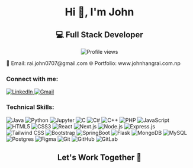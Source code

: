 <h1 align="center">Hi 👋, I'm John</h1> <h2 align="center">💻 Full Stack Developer</h2> <p align="center"> <img src="https://komarev.com/ghpvc/?username=jin-r07&label=Profile%20views&color=8511fa&style=flat" alt="Profile views" /> </p>
📧 Email: rai.john0707@gmail.com
🌐 Portfolio: www.johnhangrai.com.np
<h3 align="left">Connect with me:</h3> <p align="left"> <a href="https://www.linkedin.com/in/john-hang-rai-b844a7266" target="_blank"> <img src="https://img.shields.io/badge/LinkedIn-%230077B5.svg?logo=linkedin&logoColor=white" alt="LinkedIn" /> </a> <a href="mailto:rai.john0707@gmail.com" target="_blank"> <img src="https://img.shields.io/badge/Gmail-D14836?logo=gmail&logoColor=white" alt="Gmail" /> </a> </p>
<h3 align="left">Technical Skills:</h3> <p align="left"> <img src="https://img.shields.io/badge/Java-%23ED8B00.svg?style=for-the-badge&logo=openjdk&logoColor=white" alt="Java" /> <img src="https://img.shields.io/badge/Python-3670A0?style=for-the-badge&logo=python&logoColor=ffdd54" alt="Python" /> <img src="https://img.shields.io/badge/Jupyter-F37726?style=for-the-badge&logo=jupyter&logoColor=ffdd54" alt="Jupyter" /> <img src="https://img.shields.io/badge/C-%2300599C.svg?style=for-the-badge&logo=c&logoColor=white" alt="C" /> <img src="https://img.shields.io/badge/C%23-%23239120.svg?style=for-the-badge&logo=csharp&logoColor=white" alt="C#" /> <img src="https://img.shields.io/badge/C++-%2300599C.svg?style=for-the-badge&logo=c%2B%2B&logoColor=white" alt="C++" /> <img src="https://img.shields.io/badge/PHP-777BB3.svg?style=for-the-badge&logo=php&logoColor=white" alt="PHP" /> <img src="https://img.shields.io/badge/JavaScript-%23323330.svg?style=for-the-badge&logo=javascript&logoColor=%23F7DF1E" alt="JavaScript" /> <img src="https://img.shields.io/badge/HTML5-%23E34F26.svg?style=for-the-badge&logo=html5&logoColor=white" alt="HTML5" /> <img src="https://img.shields.io/badge/CSS3-%231572B6.svg?style=for-the-badge&logo=css3&logoColor=white" alt="CSS3" /> <img src="https://img.shields.io/badge/React-%2320232a.svg?style=for-the-badge&logo=react&logoColor=%2361DAFB" alt="React" /> <img src="https://img.shields.io/badge/Next.js-black?style=for-the-badge&logo=next.js&logoColor=white" alt="Next.js" /> <img src="https://img.shields.io/badge/Node.js-6DA55F?style=for-the-badge&logo=node.js&logoColor=white" alt="Node.js" /> <img src="https://img.shields.io/badge/Express.js-%23404d59.svg?style=for-the-badge&logo=express&logoColor=%2361DAFB" alt="Express.js" /> <img src="https://img.shields.io/badge/Tailwind CSS-38BDF8.svg?style=for-the-badge&logo=tailwindcss&logoColor=white" alt="Tailwind CSS" /> <img src="https://img.shields.io/badge/Bootstrap-%238511FA.svg?style=for-the-badge&logo=bootstrap&logoColor=white" alt="Bootstrap" /> <img src="https://img.shields.io/badge/SpringBoot-6DB33F?style=for-the-badge&logo=springboot&logoColor=white" alt="SpringBoot" /> <img src="https://img.shields.io/badge/Flask-%23000.svg?style=for-the-badge&logo=flask&logoColor=white" alt="Flask" /> <img src="https://img.shields.io/badge/MongoDB-%234ea94b.svg?style=for-the-badge&logo=mongodb&logoColor=white" alt="MongoDB" /> <img src="https://img.shields.io/badge/MySQL-4479A1.svg?style=for-the-badge&logo=mysql&logoColor=white" alt="MySQL" /> <img src="https://img.shields.io/badge/Postgres-%23316192.svg?style=for-the-badge&logo=postgresql&logoColor=white" alt="Postgres" /> <img src="https://img.shields.io/badge/Figma-%23181717.svg?style=for-the-badge&logo=figma&logoColor=white" alt="Figma" /> <img src="https://img.shields.io/badge/Git-%23F05033.svg?style=for-the-badge&logo=git&logoColor=white" alt="Git" /> <img src="https://img.shields.io/badge/GitHub-%23121011.svg?style=for-the-badge&logo=github&logoColor=white" alt="GitHub" /> <img src="https://img.shields.io/badge/GitLab-%23F24E1E.svg?style=for-the-badge&logo=gitlab&logoColor=white" alt="GitLab" /> </p>
<h2 align="center">Let's Work Together 🤝</h2>
